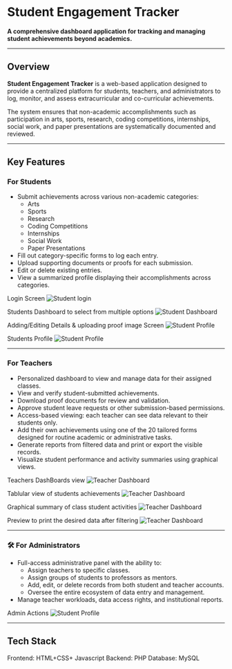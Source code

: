 # Student Engagement Tracker

**A comprehensive dashboard application for tracking and managing student achievements beyond academics.**

---

##  Overview

**Student Engagement Tracker** is a web-based application designed to provide a centralized platform for students, teachers, and administrators to log, monitor, and assess extracurricular and co-curricular achievements.

The system ensures that non-academic accomplishments such as participation in arts, sports, research, coding competitions, internships, social work, and paper presentations are systematically documented and reviewed.

---

##  Key Features

###  For Students

- Submit achievements across various non-academic categories:
  - Arts
  - Sports
  - Research
  - Coding Competitions
  - Internships
  - Social Work
  - Paper Presentations
- Fill out category-specific forms to log each entry.
- Upload supporting documents or proofs for each submission.
- Edit or delete existing entries.
- View a summarized profile displaying their accomplishments across categories.

Login Screen
![Student login](dashboard_images/login.png)

Students Dashboard to select from multiple options
![Student Dashboard](dashboard_images/student_dashboard.png)

Adding/Editing Details & uploading proof image Screen
![Student Profile](dashboard_images/record_add_edit.png)

Students Profile
![Student Profile](dashboard_images/profile.png)




---

### For Teachers

- Personalized dashboard to view and manage data for their assigned classes.
- View and verify student-submitted achievements.
- Download proof documents for review and validation.
- Approve student leave requests or other submission-based permissions.
- Access-based viewing: each teacher can see data relevant to their students only.
- Add their own achievements using one of the 20 tailored forms designed for routine academic or administrative tasks.
- Generate reports from filtered data and print or export the visible records.
- Visualize student performance and activity summaries using graphical views.

Teachers DashBoards view
![Teacher Dashboard](dashboard_images/teacher_dash.png)

Tablular view of students achievements
![Teacher Dashboard](dashboard_images/teacherview.png)

Graphical summary of class student activities
![Teacher Dashboard](dashboard_images/graphs.png)

Preview to print the desired data after filtering
![Teacher Dashboard](dashboard_images/print_preview.png)

---

### 🛠️ For Administrators

- Full-access administrative panel with the ability to:
  - Assign teachers to specific classes.
  - Assign groups of students to professors as mentors.
  - Add, edit, or delete records from both student and teacher accounts.
  - Oversee the entire ecosystem of data entry and management.
- Manage teacher workloads, data access rights, and institutional reports.

Admin Actions
![Student Profile](dashboard_images/adminactions.png)



---

## Tech Stack

Frontend: HTML+CSS+ Javascript
Backend: PHP
Database: MySQL  
